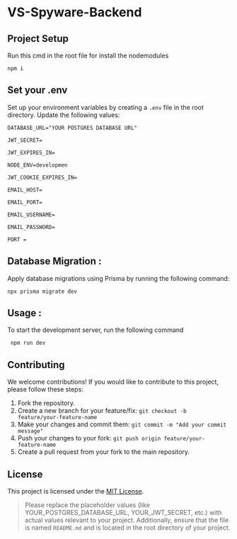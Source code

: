 # VS-Spyware-Backend

  
  ## Project Setup

Run this cmd in the root file for install the nodemodules

    npm i

  

## Set your .env

  Set up your environment variables by creating a `.env` file in the root directory. Update the following values:

    DATABASE_URL="YOUR POSTGRES DATABASE URL"
    
    JWT_SECRET=
    
    JWT_EXPIRES_IN=
    
    NODE_ENV=developmen
    
    JWT_COOKIE_EXPIRES_IN=
    
    EMAIL_HOST=
    
    EMAIL_PORT=
    
    EMAIL_USERNAME=
    
    EMAIL_PASSWORD=
    
    PORT =
## Database Migration :
Apply database migrations using Prisma by running the following command:

    npx prisma migrate dev

## Usage :
To start the development server, run the following command

   

     npm run dev
## Contributing
We welcome contributions! If you would like to contribute to this project, please follow these steps:

1.  Fork the repository.
2.  Create a new branch for your feature/fix: `git checkout -b feature/your-feature-name`
3.  Make your changes and commit them: `git commit -m "Add your commit message"`
4.  Push your changes to your fork: `git push origin feature/your-feature-name`
5.  Create a pull request from your fork to the main repository.
## License
This project is licensed under the [MIT License](https://chat.openai.com/LICENSE).

> Please replace the placeholder values (like
> YOUR_POSTGRES_DATABASE_URL, YOUR_JWT_SECRET, etc.) with actual values
> relevant to your project. Additionally, ensure that the file is named
> `README.md` and is located in the root directory of your project.
